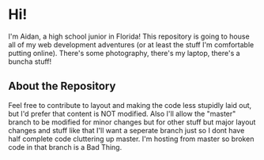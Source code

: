 # Hi!
I'm Aidan, a high school junior in Florida! This repository is going to house all of my web development adventures (or at least the stuff I'm comfortable putting online). There's some photography, there's my laptop, there's a buncha stuff! 
## About the Repository
Feel free to contribute to layout and making the code less stupidly laid out, but I'd prefer that content is NOT modified. Also I'll allow the "master" branch to be modified for minor changes but for other stuff but major layout changes and stuff like that I'll want a seperate branch just so I dont have half complete code cluttering up master. I'm hosting from master so broken code in that branch is a Bad Thing. 